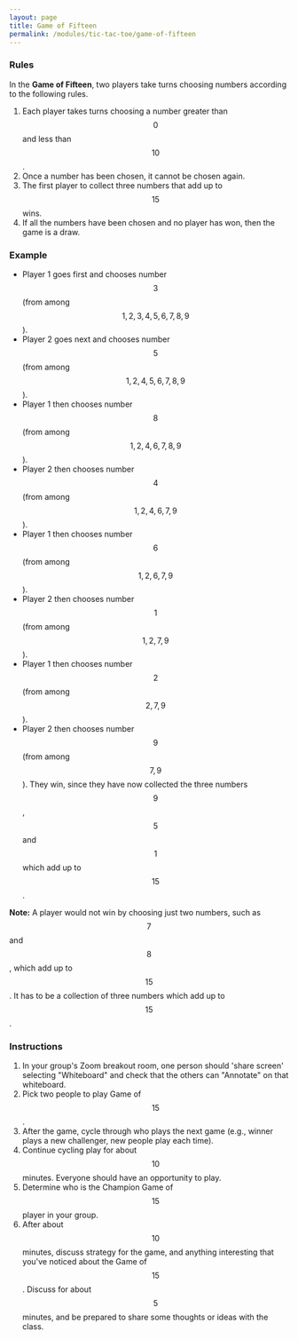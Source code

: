 ```yaml
---
layout: page
title: Game of Fifteen
permalink: /modules/tic-tac-toe/game-of-fifteen
---
```


### Rules
In the **Game of Fifteen**, two players take turns choosing numbers according to the following rules.

1. Each player takes turns choosing a number greater than $$0$$ and less than $$10$$.
2. Once a number has been chosen, it cannot be chosen again.
3. The first player to collect three numbers that add up to $$15$$ wins.
4. If all the numbers have been chosen and no player has won, then the game is a draw.

### Example

* Player 1 goes first and chooses number $$3$$ (from among $$1, 2, 3, 4, 5, 6, 7, 8, 9$$).
* Player 2 goes next  and chooses number $$5$$ (from among $$1, 2, 4, 5, 6, 7, 8, 9$$).
* Player 1 then chooses number $$8$$ (from among $$1, 2, 4, 6, 7, 8, 9$$).
* Player 2 then chooses number $$4$$ (from among $$1, 2, 4, 6, 7, 9$$).
* Player 1 then chooses number $$6$$ (from among $$1, 2, 6, 7, 9$$).
* Player 2 then chooses number $$1$$ (from among $$1, 2, 7, 9$$).
* Player 1 then chooses number $$2$$ (from among $$2, 7, 9$$).
* Player 2 then chooses number $$9$$ (from among $$7, 9$$). They win, since they have now collected the three numbers $$9$$, $$5$$ and $$1$$ which add up to $$15$$.

**Note:** A player would not win by choosing just two numbers, such as $$7$$ and $$8$$, which add up to $$15$$.  It has to be a collection of three numbers which add up to $$15$$.

### Instructions

1. In your group's Zoom breakout room, one person should 'share screen' selecting "Whiteboard" and check that the others can "Annotate" on that whiteboard.
2. Pick two people to play Game of $$15$$.
3. After the game, cycle through who plays the next game (e.g., winner plays a new challenger, new people play each time).
4. Continue cycling play for about $$10$$ minutes. Everyone should have an opportunity to play.
5. Determine who is the  Champion Game of $$15$$ player in your group.
6. After about $$10$$ minutes, discuss strategy for the game, and anything interesting that you've noticed about the Game of $$15$$.
Discuss for about $$5$$ minutes, and be prepared to share some thoughts or ideas with the class.


